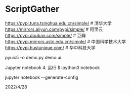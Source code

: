 # ScriptGather

https://pypi.tuna.tsinghua.edu.cn/simple/	# 清华大学
https://mirrors.aliyun.com/pypi/simple/		# 阿里云
https://pypi.douban.com/simple/				# 豆瓣
https://pypi.mirrors.ustc.edu.cn/simple/	# 中国科学技术大学
https://pypi.hustunique.com/				# 华中科技大学


pyuic5 -o demo.py demo.ui


Jupyter notebook
4. 运行
$ ipython3 notebook

jupyter notebook --generate-config


2022/4/28

